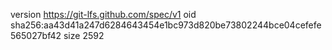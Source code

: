 version https://git-lfs.github.com/spec/v1
oid sha256:aa43d41a247d6284643454e1bc973d820be73802244bce04cefefe565027bf42
size 2592
